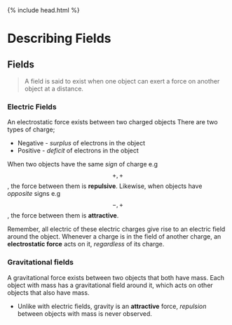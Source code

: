 {% include head.html %}

# Describing Fields
## Fields
> A field is said to exist when one object can exert a force on another object at a distance.

### Electric Fields
An electrostatic force exists between two charged objects 
There are two types of charge;
- Negative - *surplus* of electrons in the object
- Positive - *deficit* of electrons in the object

When two objects have the same *sign* of charge e.g $$+,+$$, the force between them is **repulsive**.
Likewise, when objects have *opposite* signs e.g $$-,+$$, the force between them is **attractive**.

Remember, all electric of these electric charges give rise to an electric field around the object. Whenever a charge is in the field of another charge, an **electrostatic force** acts on it, *regardless* of its charge.

### Gravitational fields
A gravitational force exists between two objects that both have mass.
Each object with mass has a gravitational field around it, which acts on other objects that also have mass.
- Unlike with electric fields, gravity is an **attractive** force, *repulsion* between objects with mass is never observed.
